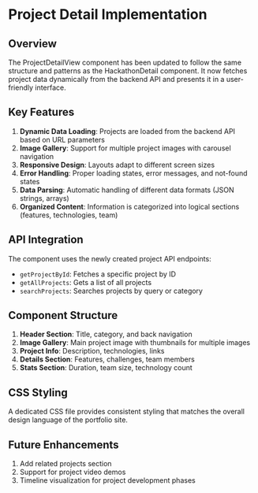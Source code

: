 # Project Detail Implementation

## Overview

The ProjectDetailView component has been updated to follow the same structure and patterns as the HackathonDetail component. It now fetches project data dynamically from the backend API and presents it in a user-friendly interface.

## Key Features

1. **Dynamic Data Loading**: Projects are loaded from the backend API based on URL parameters
2. **Image Gallery**: Support for multiple project images with carousel navigation
3. **Responsive Design**: Layouts adapt to different screen sizes
4. **Error Handling**: Proper loading states, error messages, and not-found states
5. **Data Parsing**: Automatic handling of different data formats (JSON strings, arrays)
6. **Organized Content**: Information is categorized into logical sections (features, technologies, team)

## API Integration

The component uses the newly created project API endpoints:

- `getProjectById`: Fetches a specific project by ID
- `getAllProjects`: Gets a list of all projects
- `searchProjects`: Searches projects by query or category

## Component Structure

1. **Header Section**: Title, category, and back navigation
2. **Image Gallery**: Main project image with thumbnails for multiple images
3. **Project Info**: Description, technologies, links
4. **Details Section**: Features, challenges, team members
5. **Stats Section**: Duration, team size, technology count

## CSS Styling

A dedicated CSS file provides consistent styling that matches the overall design language of the portfolio site.

## Future Enhancements

1. Add related projects section
2. Support for project video demos
3. Timeline visualization for project development phases
